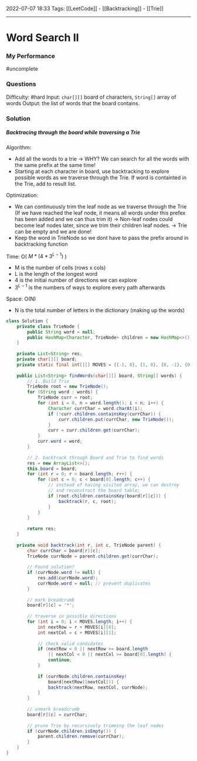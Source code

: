 2022-07-07 18:33
Tags: [[LeetCode]] - [[Backtracking]] - [[Trie]]
- - - - - - - - - - - - - - - - - - - - - - - - - - - - -   
# Word Search II
### My Performance
#uncomplete 

### Questions
Difficulty: #hard 
Input: `char[][]` board of characters, `String[]` array of words 
Output: the list of words that the board contains.

### Solution

##### Backtracing through the board while traversing a Trie 

Algorithm: 
- Add all the words to a trie -> WHY? We can search for all the words with the same prefix at the same time!
- Starting at each character in board, use backtracking to explore possible words as we traverse through the Trie. If word is containted in the Trie, add to result list.

Optimization:
- We can continuously trim the leaf node as we traverse through the Trie (If we have reached the leaf node, it means all words under this prefex has been added and we can thus trim it) -> Non-leaf nodes could become leaf nodes later, since we trim their children leaf nodes. -> Trie can be empty and we are done!
- Keep the word in TrieNode so we dont have to pass the prefix around in backtracking function

Time: O( $M * (4 * 3^{L-1})$ )
- M is the number of cells (rows x cols)
- L is the length of the longest word
- 4 is the initial number of directions we can explore
- $3^{L - 1}$ is the numbers of ways to explore every path afterwards

Space: O(N)
- N is the total number of letters in the dictionary (making up the words)

```Java
class Solution {
    private class TrieNode {
        public String word = null;
        public HashMap<Character, TrieNode> children = new HashMap<>();
    }
    
    private List<String> res;
    private char[][] board;
    private static final int[][] MOVES = {{-1, 0}, {1, 0}, {0, -1}, {0, 1}};
    
    public List<String> findWords(char[][] board, String[] words) {
        // 1. Build Trie
        TrieNode root = new TrieNode();
        for (String word : words) {
            TrieNode curr = root;
            for (int i = 0, n = word.length(); i < n; i++) {
                Character currChar = word.charAt(i);
                if (!curr.children.containsKey(currChar)) {
                    curr.children.put(currChar, new TrieNode());                    
                }
                curr = curr.children.get(currChar);
            }
            curr.word = word;
        }
        
        // 2. backtrack through Board and Trie to find words
        res = new ArrayList<>();
        this.board = board;
        for (int r = 0; r < board.length; r++) {
            for (int c = 0; c < board[0].length; c++) {
                // instead of having visited array, we can destroy
                // and reconstruct the board table;
                if (root.children.containsKey(board[r][c])) {
                    backtrack(r, c, root);                    
                }
            }
        }
        
        return res;
    }
    
    private void backtrack(int r, int c, TrieNode parent) {
        char currChar = board[r][c];
        TrieNode currNode = parent.children.get(currChar);
        
        // Found solution?
        if (currNode.word != null) {
            res.add(currNode.word);
            currNode.word = null; // prevent duplicates
        }
    
        // mark breadcrumb
        board[r][c] = '*';
        
        // traverse in possible directions
        for (int i = 0; i < MOVES.length; i++) {
            int nextRow = r + MOVES[i][0];
            int nextCol = c + MOVES[i][1];
            
            // check valid candidates
            if (nextRow < 0 || nextRow >= board.length 
                || nextCol < 0 || nextCol >= board[0].length) {
                continue;
            }
	        
	        if (currNode.children.containsKey(
		        board[nextRow][nextCol])) {
	            backtrack(nextRow, nextCol, currNode);    
	        }
        }
        
        // unmark breadcrumb
        board[r][c] = currChar;
        
        // prune Trie by recursively trimming the leaf nodes
        if (currNode.children.isEmpty()) {
            parent.children.remove(currChar);            
        }
    }
}
```